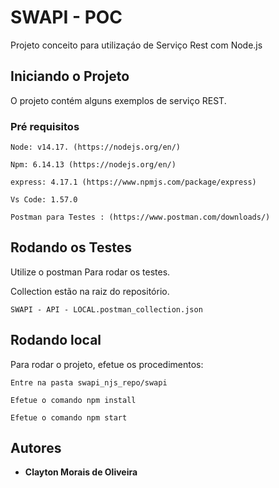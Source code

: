 # SWAPI - POC
Projeto conceito para utilizaçáo de Serviço Rest com Node.js

## Iniciando o Projeto

O projeto contém alguns exemplos de serviço REST.

### Pré requisitos

```
Node: v14.17. (https://nodejs.org/en/)

Npm: 6.14.13 (https://nodejs.org/en/)

express: 4.17.1 (https://www.npmjs.com/package/express)

Vs Code: 1.57.0

Postman para Testes : (https://www.postman.com/downloads/)

```

## Rodando os Testes

Utilize o postman Para rodar os testes.

Collection estão na raiz do repositório.

```
SWAPI - API - LOCAL.postman_collection.json
```

## Rodando local

Para rodar o projeto, efetue os procedimentos:

```
Entre na pasta swapi_njs_repo/swapi

Efetue o comando npm install

Efetue o comando npm start

```

## Autores

* **Clayton Morais de Oliveira** 
